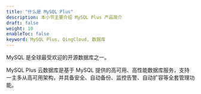 ```yaml
---
title: "什么是 MySQL Plus"
description: 本小节主要介绍 MySQL Plus 产品简介
draft: false
weight: 10
enableToc: false
keyword: MySQL Plus, QingCloud, 数据库
---
```




MySQL 是全球最受欢迎的开源数据库之一。

MySQL Plus 云数据库是基于 MySQL 提供的高可用、高性能数据库服务，支持一主多从高可用架构，并具备安全、自动备份、监控告警、自动扩容等全套管理功能。
